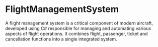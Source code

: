# FlightManagementSystem
A flight management system is a critical component of modern aircraft, developed using C# responsible for managing and automating various aspects of flight operations. It combines flight, passenger, ticket and cancellation functions into a single integrated system.
